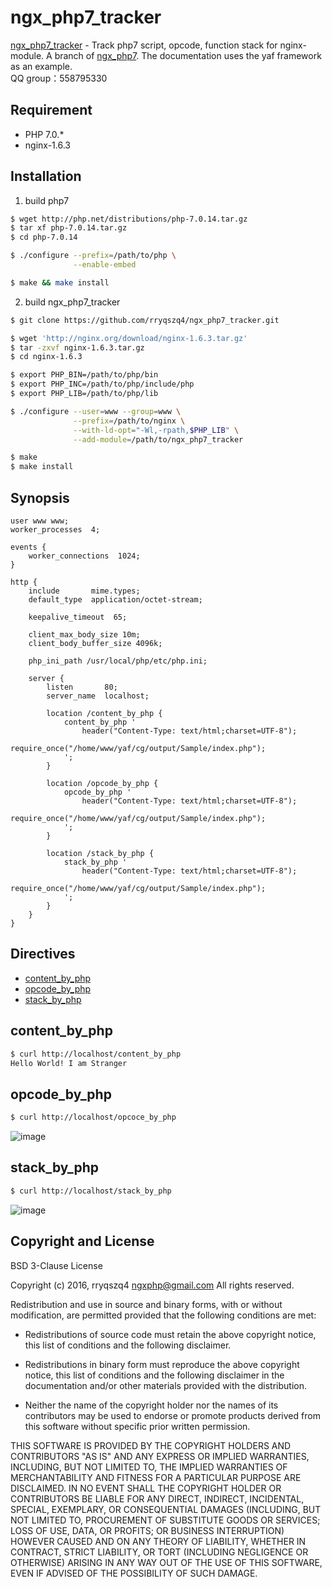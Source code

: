 ngx_php7_tracker
================

[ngx_php7_tracker](https://github.com/rryqszq4/ngx_php7_tracker) - Track php7 script, opcode, function stack for nginx-module. A branch of [ngx_php7](https://github.com/rryqszq4/ngx_php7). The documentation uses the yaf framework as an example.  
QQ group：558795330

Requirement
-----------
- PHP 7.0.*  
- nginx-1.6.3 

Installation
------------
1. build php7
```sh
$ wget http://php.net/distributions/php-7.0.14.tar.gz
$ tar xf php-7.0.14.tar.gz
$ cd php-7.0.14

$ ./configure --prefix=/path/to/php \
              --enable-embed

$ make && make install
```

2. build ngx_php7_tracker
```sh
$ git clone https://github.com/rryqszq4/ngx_php7_tracker.git

$ wget 'http://nginx.org/download/nginx-1.6.3.tar.gz'
$ tar -zxvf nginx-1.6.3.tar.gz
$ cd nginx-1.6.3

$ export PHP_BIN=/path/to/php/bin
$ export PHP_INC=/path/to/php/include/php
$ export PHP_LIB=/path/to/php/lib

$ ./configure --user=www --group=www \
              --prefix=/path/to/nginx \
              --with-ld-opt="-Wl,-rpath,$PHP_LIB" \
              --add-module=/path/to/ngx_php7_tracker

$ make
$ make install
```

Synopsis
--------

```nginx
user www www;
worker_processes  4;

events {
    worker_connections  1024;
}

http {
    include       mime.types;
    default_type  application/octet-stream;

    keepalive_timeout  65;
    
    client_max_body_size 10m;   
    client_body_buffer_size 4096k;

    php_ini_path /usr/local/php/etc/php.ini;

    server {
        listen       80;
        server_name  localhost;
    
        location /content_by_php {
            content_by_php '
                header("Content-Type: text/html;charset=UTF-8");
                require_once("/home/www/yaf/cg/output/Sample/index.php");
            ';
        }

        location /opcode_by_php {
            opcode_by_php '
                header("Content-Type: text/html;charset=UTF-8");
                require_once("/home/www/yaf/cg/output/Sample/index.php");
            ';
        }

        location /stack_by_php {
            stack_by_php '
                header("Content-Type: text/html;charset=UTF-8");
                require_once("/home/www/yaf/cg/output/Sample/index.php");
            ';
        }
    }
}
```

Directives
----------
* [content_by_php](#content_by_php)
* [opcode_by_php](#opcode_by_php)
* [stack_by_php](#stack_by_php)

content_by_php
--------------
```sh
$ curl http://localhost/content_by_php
Hello World! I am Stranger
```

opcode_by_php
--------------
```sh
$ curl http://localhost/opcoce_by_php
```
![image](https://github.com/rryqszq4/ngx_php7_tracker/blob/master/doc/opcode_yaf.png)

stack_by_php
--------------
```sh
$ curl http://localhost/stack_by_php
```
![image](https://github.com/rryqszq4/ngx_php7_tracker/blob/master/doc/stack_yaf.png)

Copyright and License
---------------------
BSD 3-Clause License

Copyright (c) 2016, rryqszq4 <ngxphp@gmail.com>
All rights reserved.

Redistribution and use in source and binary forms, with or without
modification, are permitted provided that the following conditions are met:

* Redistributions of source code must retain the above copyright notice, this
  list of conditions and the following disclaimer.

* Redistributions in binary form must reproduce the above copyright notice,
  this list of conditions and the following disclaimer in the documentation
  and/or other materials provided with the distribution.

* Neither the name of the copyright holder nor the names of its
  contributors may be used to endorse or promote products derived from
  this software without specific prior written permission.

THIS SOFTWARE IS PROVIDED BY THE COPYRIGHT HOLDERS AND CONTRIBUTORS "AS IS"
AND ANY EXPRESS OR IMPLIED WARRANTIES, INCLUDING, BUT NOT LIMITED TO, THE
IMPLIED WARRANTIES OF MERCHANTABILITY AND FITNESS FOR A PARTICULAR PURPOSE ARE
DISCLAIMED. IN NO EVENT SHALL THE COPYRIGHT HOLDER OR CONTRIBUTORS BE LIABLE
FOR ANY DIRECT, INDIRECT, INCIDENTAL, SPECIAL, EXEMPLARY, OR CONSEQUENTIAL
DAMAGES (INCLUDING, BUT NOT LIMITED TO, PROCUREMENT OF SUBSTITUTE GOODS OR
SERVICES; LOSS OF USE, DATA, OR PROFITS; OR BUSINESS INTERRUPTION) HOWEVER
CAUSED AND ON ANY THEORY OF LIABILITY, WHETHER IN CONTRACT, STRICT LIABILITY,
OR TORT (INCLUDING NEGLIGENCE OR OTHERWISE) ARISING IN ANY WAY OUT OF THE USE
OF THIS SOFTWARE, EVEN IF ADVISED OF THE POSSIBILITY OF SUCH DAMAGE.

